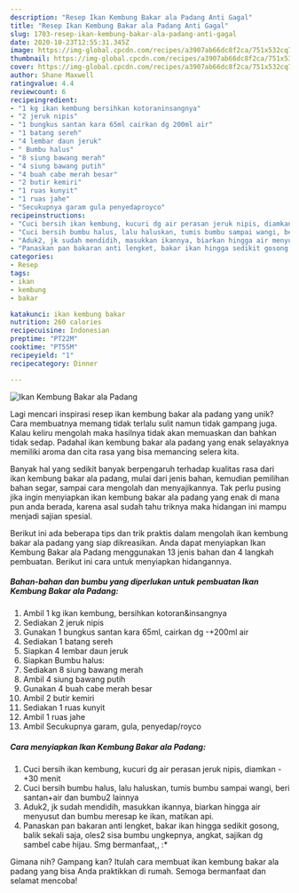 ```yaml
---
description: "Resep Ikan Kembung Bakar ala Padang Anti Gagal"
title: "Resep Ikan Kembung Bakar ala Padang Anti Gagal"
slug: 1703-resep-ikan-kembung-bakar-ala-padang-anti-gagal
date: 2020-10-23T12:55:31.345Z
image: https://img-global.cpcdn.com/recipes/a3907ab66dc8f2ca/751x532cq70/ikan-kembung-bakar-ala-padang-foto-resep-utama.jpg
thumbnail: https://img-global.cpcdn.com/recipes/a3907ab66dc8f2ca/751x532cq70/ikan-kembung-bakar-ala-padang-foto-resep-utama.jpg
cover: https://img-global.cpcdn.com/recipes/a3907ab66dc8f2ca/751x532cq70/ikan-kembung-bakar-ala-padang-foto-resep-utama.jpg
author: Shane Maxwell
ratingvalue: 4.4
reviewcount: 6
recipeingredient:
- "1 kg ikan kembung bersihkan kotoraninsangnya"
- "2 jeruk nipis"
- "1 bungkus santan kara 65ml cairkan dg 200ml air"
- "1 batang sereh"
- "4 lembar daun jeruk"
- " Bumbu halus"
- "8 siung bawang merah"
- "4 siung bawang putih"
- "4 buah cabe merah besar"
- "2 butir kemiri"
- "1 ruas kunyit"
- "1 ruas jahe"
- "Secukupnya garam gula penyedaproyco"
recipeinstructions:
- "Cuci bersih ikan kembung, kucuri dg air perasan jeruk nipis, diamkan -+30 menit"
- "Cuci bersih bumbu halus, lalu haluskan, tumis bumbu sampai wangi, beri santan+air dan bumbu2 lainnya"
- "Aduk2, jk sudah mendidih, masukkan ikannya, biarkan hingga air menyusut dan bumbu meresap ke ikan, matikan api."
- "Panaskan pan bakaran anti lengket, bakar ikan hingga sedikit gosong, balik sekali saja, oles2 sisa bumbu ungkepnya, angkat, sajikan dg sambel cabe hijau. Smg bermanfaat,, :*"
categories:
- Resep
tags:
- ikan
- kembung
- bakar

katakunci: ikan kembung bakar 
nutrition: 260 calories
recipecuisine: Indonesian
preptime: "PT22M"
cooktime: "PT55M"
recipeyield: "1"
recipecategory: Dinner

---
```



![Ikan Kembung Bakar ala Padang](https://img-global.cpcdn.com/recipes/a3907ab66dc8f2ca/751x532cq70/ikan-kembung-bakar-ala-padang-foto-resep-utama.jpg)

Lagi mencari inspirasi resep ikan kembung bakar ala padang yang unik? Cara membuatnya memang tidak terlalu sulit namun tidak gampang juga. Kalau keliru mengolah maka hasilnya tidak akan memuaskan dan bahkan tidak sedap. Padahal ikan kembung bakar ala padang yang enak selayaknya memiliki aroma dan cita rasa yang bisa memancing selera kita.

Banyak hal yang sedikit banyak berpengaruh terhadap kualitas rasa dari ikan kembung bakar ala padang, mulai dari jenis bahan, kemudian pemilihan bahan segar, sampai cara mengolah dan menyajikannya. Tak perlu pusing jika ingin menyiapkan ikan kembung bakar ala padang yang enak di mana pun anda berada, karena asal sudah tahu triknya maka hidangan ini mampu menjadi sajian spesial.




Berikut ini ada beberapa tips dan trik praktis dalam mengolah ikan kembung bakar ala padang yang siap dikreasikan. Anda dapat menyiapkan Ikan Kembung Bakar ala Padang menggunakan 13 jenis bahan dan 4 langkah pembuatan. Berikut ini cara untuk menyiapkan hidangannya.

<!--inarticleads1-->

##### Bahan-bahan dan bumbu yang diperlukan untuk pembuatan Ikan Kembung Bakar ala Padang:

1. Ambil 1 kg ikan kembung, bersihkan kotoran&amp;insangnya
1. Sediakan 2 jeruk nipis
1. Gunakan 1 bungkus santan kara 65ml, cairkan dg -+200ml air
1. Sediakan 1 batang sereh
1. Siapkan 4 lembar daun jeruk
1. Siapkan  Bumbu halus:
1. Sediakan 8 siung bawang merah
1. Ambil 4 siung bawang putih
1. Gunakan 4 buah cabe merah besar
1. Ambil 2 butir kemiri
1. Sediakan 1 ruas kunyit
1. Ambil 1 ruas jahe
1. Ambil Secukupnya garam, gula, penyedap/royco




<!--inarticleads2-->

##### Cara menyiapkan Ikan Kembung Bakar ala Padang:

1. Cuci bersih ikan kembung, kucuri dg air perasan jeruk nipis, diamkan -+30 menit
1. Cuci bersih bumbu halus, lalu haluskan, tumis bumbu sampai wangi, beri santan+air dan bumbu2 lainnya
1. Aduk2, jk sudah mendidih, masukkan ikannya, biarkan hingga air menyusut dan bumbu meresap ke ikan, matikan api.
1. Panaskan pan bakaran anti lengket, bakar ikan hingga sedikit gosong, balik sekali saja, oles2 sisa bumbu ungkepnya, angkat, sajikan dg sambel cabe hijau. Smg bermanfaat,, :*




Gimana nih? Gampang kan? Itulah cara membuat ikan kembung bakar ala padang yang bisa Anda praktikkan di rumah. Semoga bermanfaat dan selamat mencoba!
